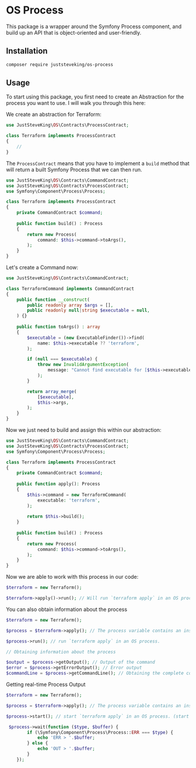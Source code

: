 # OS Process

This package is a wrapper around the Symfony Process component, and build up an API that is object-oriented
and user-friendly.

## Installation

```bash
composer require juststeveking/os-process
```

## Usage

To start using this package, you first need to create an Abstraction for the process you want to use. I will walk you through this here:

We create an abstraction for Terraform:

```php
use JustSteveKing\OS\Contracts\ProcessContract;

class Terraform implements ProcessContract
{
    //
}
```

The `ProcessContract` means that you have to implement a `build` method that will return a built Symfony Process that we can then run.

```php
use JustSteveKing\OS\Contracts\CommandContract;
use JustSteveKing\OS\Contracts\ProcessContract;
use Symfony\Component\Process\Process;

class Terraform implements ProcessContract
{
    private CommandContract $command;
    
    public function build() : Process
    {
        return new Process(
            command: $this->command->toArgs(),
        );
    }
}
```

Let's create a Command now:

```php
use JustSteveKing\OS\Contracts\CommandContract;

class TerraformCommand implements CommandContract
{
    public function __construct(
        public readonly array $args = [],
        public readonly null|string $executable = null,
    ) {}
    
    public function toArgs() : array
    {
        $executable = (new ExecutableFinder())->find(
            name: $this->executable ?? 'terraform',
        );

        if (null === $executable) {
            throw new InvalidArgumentException(
                message: "Cannot find executable for [$this->executable].",
            );
        }

        return array_merge(
            [$executable],
            $this->args,
        );
    }
}
```

Now we just need to build and assign this within our abstraction:

```php
use JustSteveKing\OS\Contracts\CommandContract;
use JustSteveKing\OS\Contracts\ProcessContract;
use Symfony\Component\Process\Process;

class Terraform implements ProcessContract
{
    private CommandContract $command;
    
    public function apply(): Process
    {
        $this->command = new TerraformCommand(
            executable: 'terraform',
        );
        
        return $this->build();
    }
    
    public function build() : Process
    {
        return new Process(
            command: $this->command->toArgs(),
        );
    }
}
```

Now we are able to work with this process in our code:

```php
$terraform = new Terraform();

$terraform->apply()->run(); // Will run `terraform apply` in an OS process.
```

You can also obtain information about the process


```php
$terraform = new Terraform();

$process = $terraform->apply(); // The process variable contains an instance of Symfony\Component\Process 

$process->run(); // run `terraform apply` in an OS process.

// Obtaining information about the process

$output = $process->getOutput(); // Output of the command
$error = $process->getErrorOutput(); // Error output
$commandLine = $process->getCommandLine(); // Obtaining the complete command
```

Getting real-time Process Output

```php
$terraform = new Terraform();

$process = $terraform->apply(); // The process variable contains an instance of Symfony\Component\Process 

$process->start(); // start `terraform apply` in an OS process. (start not run)

 $process->wait(function ($type, $buffer) {
        if (\Symfony\Component\Process\Process::ERR === $type) {
            echo 'ERR > '.$buffer;
        } else {
            echo 'OUT > '.$buffer;
        }
    });

```


